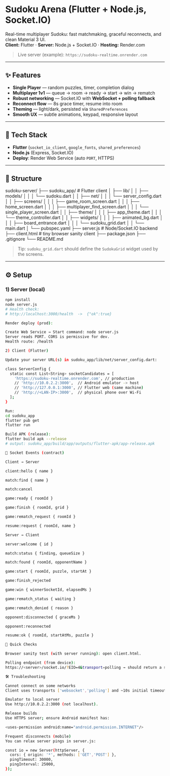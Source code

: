 # Sudoku Arena (Flutter + Node.js, Socket.IO)

Real-time multiplayer Sudoku: fast matchmaking, graceful reconnects, and clean Material 3 UI.  
**Client:** Flutter · **Server:** Node.js + Socket.IO · **Hosting:** Render.com

> Live server (example): `https://sudoku-realtime.onrender.com`

---

## ✨ Features

- **Single Player** — random puzzles, timer, completion dialog  
- **Multiplayer 1v1** — queue → room → ready → start → win → rematch  
- **Robust networking** — Socket.IO with **WebSocket + polling fallback**  
- **Reconnect flow** — 8s grace timer, resume into room  
- **Theming** — light/dark, persisted via `SharedPreferences`  
- **Smooth UX** — subtle animations, keypad, responsive layout

---

## 🧱 Tech Stack

- **Flutter** (`socket_io_client`, `google_fonts`, `shared_preferences`)  
- **Node.js** (Express, Socket.IO)  
- **Deploy**: Render Web Service (auto `PORT`, HTTPS)

---

## 📁 Structure

sudoku-server/
├── sudoku_app/ # Flutter client
│ ├── lib/
│ │ ├── models/
│ │ │ └── sudoku.dart
│ │ ├── net/
│ │ │ └── server_config.dart
│ │ ├── screens/
│ │ │ ├── game_room_screen.dart
│ │ │ ├── home_screen.dart
│ │ │ ├── multiplayer_find_screen.dart
│ │ │ └── single_player_screen.dart
│ │ ├── theme/
│ │ │ ├── app_theme.dart
│ │ │ └── theme_controller.dart
│ │ ├── widgets/
│ │ │ ├── animated_bg.dart
│ │ │ ├── board_entrance.dart
│ │ │ └── sudoku_grid.dart
│ │ └── main.dart
│ └── pubspec.yaml
├── server.js # Node/Socket.IO backend
├── client.html # tiny browser sanity client
├── package.json
├── .gitignore
└── README.md


> Tip: `sudoku_grid.dart` should define the `SudokuGrid` widget used by the screens.

---

## ⚙️ Setup

### 1) Server (local)

```bash
npm install
node server.js
# Health check:
# http://localhost:3000/health  ->  {"ok":true}

Render deploy (prod):

Create Web Service → Start command: node server.js
Server reads PORT. CORS is permissive for dev.
Health route: /health

2) Client (Flutter)

Update your server URL(s) in sudoku_app/lib/net/server_config.dart:

class ServerConfig {
  static const List<String> socketCandidates = [
    'https://sudoku-realtime.onrender.com', // production
    // 'http://10.0.2.2:3000',  // Android emulator -> host
    // 'http://127.0.0.1:3000', // Flutter web (same machine)
    // 'http://<LAN-IP>:3000',  // physical phone over Wi-Fi
  ];
}

Run:
cd sudoku_app
flutter pub get
flutter run

Build APK (release):
flutter build apk --release
# output: sudoku_app/build/app/outputs/flutter-apk/app-release.apk

🔌 Socket Events (contract)

Client → Server

client:hello { name }

match:find { name }

match:cancel

game:ready { roomId }

game:finish { roomId, grid }

game:rematch_request { roomId }

resume:request { roomId, name }

Server → Client

server:welcome { id }

match:status { finding, queueSize }

match:found { roomId, opponentName }

game:start { roomId, puzzle, startAt }

game:finish_rejected

game:win { winnerSocketId, elapsedMs }

game:rematch_status { waiting }

game:rematch_denied { reason }

opponent:disconnected { graceMs }

opponent:reconnected

resume:ok { roomId, startAtMs, puzzle }

🧪 Quick Checks

Browser sanity test (with server running): open client.html.

Polling endpoint (from device):
https://<server>/socket.io/?EIO=4&transport=polling → should return a short payload.

🛠 Troubleshooting

Cannot connect on some networks
Client uses transports ['websocket','polling'] and ~10s initial timeout in MultiplayerFindScreen (so strict/captive networks still work).

Emulator to local server
Use http://10.0.2.2:3000 (not localhost).

Release builds
Use HTTPS server; ensure Android manifest has:

<uses-permission android:name="android.permission.INTERNET"/>

Frequent disconnects (mobile)
You can relax server pings in server.js:

const io = new Server(httpServer, {
  cors: { origin: '*', methods: ['GET','POST'] },
  pingTimeout: 30000,
  pingInterval: 25000,
});
